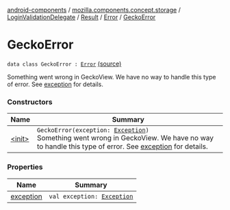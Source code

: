 [android-components](../../../../../index.md) / [mozilla.components.concept.storage](../../../../index.md) / [LoginValidationDelegate](../../../index.md) / [Result](../../index.md) / [Error](../index.md) / [GeckoError](./index.md)

# GeckoError

`data class GeckoError : `[`Error`](../index.md) [(source)](https://github.com/mozilla-mobile/android-components/blob/master/components/concept/storage/src/main/java/mozilla/components/concept/storage/LoginsStorage.kt#L227)

Something went wrong in GeckoView. We have no way to handle this type of error. See
[exception](exception.md) for details.

### Constructors

| Name | Summary |
|---|---|
| [&lt;init&gt;](-init-.md) | `GeckoError(exception: `[`Exception`](https://kotlinlang.org/api/latest/jvm/stdlib/kotlin/-exception/index.html)`)`<br>Something went wrong in GeckoView. We have no way to handle this type of error. See [exception](exception.md) for details. |

### Properties

| Name | Summary |
|---|---|
| [exception](exception.md) | `val exception: `[`Exception`](https://kotlinlang.org/api/latest/jvm/stdlib/kotlin/-exception/index.html) |
